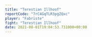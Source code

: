 ```yaml
---
title: "Terestian Illhoof"
reportCode: "7rC4GqTLR3pgZQxc"
player: "Fabrïste"
fight: "Terestian Illhoof"
date: 2021-08-01T19:04:53.731000+00:00
---
```

